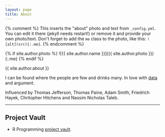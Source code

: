 ```yaml
---
layout: page
title: About
---
```


{% comment %}
  This inserts the "about" photo and text from `_config.yml`.
  You can edit it there (jekyll needs restart!) or remove it and provide your own photo/text.
  Don't forget to add the `me` class to the photo, like this: `![alt](src){:.me}`.
{% endcomment %}

{% if site.author.photo %}
  ![{{ site.author.name }}]({{ site.author.photo }}){:.me}
{% endif %}

{{ site.author.about }}

I can be found where the people are few and drinks many. In love with [data](http://johncoene.github.io/projects/) and argument. 

Influenced by Thomas Jefferson, Thomas Paine, Adam Smith, Friedrich Hayek, Chritopher Hitchens and Nassim Nicholas Taleb.

***

## Project Vault

* R Programming [project vault](http://johncoene.github.io/projects).
